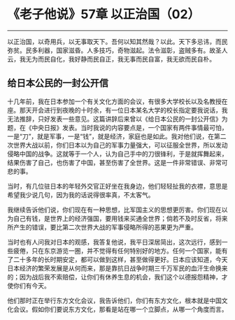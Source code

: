 # 《老子他说》57章 以正治国（02）

------

以正治国，以奇用兵，以无事取天下。吾何以知其然哉？以此。天下多忌讳，而民弥贫。民多利器，国家滋昏。人多技巧，奇物滋起。法令滋彰，盗贼多有。故圣人云，我无为而民自化，我好静而民自正，我无事而民自富，我无欲而民自朴。

## 给日本公民的一封公开信

十几年前，我在日本参加一个有关文化方面的会议，有很多大学校长以及名教授在座。那天开会进行到夜晚的十时余，有一位日本某名大学的校长指定要我说话，我无法推辞，只好发表一些意见。这篇讲辞后来曾以《给日本公民的一封公开信》为题，在《中央日报》发表。当时我说的内容要点是，一个国家有两件事情最可怕，一是“刀”，就是军事，一是“钱”，就是经济，家庭也是如此。我对他们说，在第二次世界大战以前，你们日本以为自己的军事力量强大，可以征服全世界，所以发动侵略中国的战争。这就等于一个人，认为自己手中的刀很锋利，于是就挥舞起来，结果伤害了自己，也伤害了中国，甚至伤害了全世界。这是一件非常错误、非常可悲的事。

当时，有几位驻日本的年轻外交官正好坐在我身边，他们轻轻扯我的衣襟，意思是希望我少说几句，因为我的话说得很率真，不太客气。

我继续告诉他们说，你们现在有一种思想，比军国主义的思想更厉害。你们现在以为自己有钱，是世界上的经济强国，要用钱来买通全世界；倘若不及时反省，将来所产生的错误，要比第二次世界大战的军事侵略所得的恶果更为严重。

当时也有人问我对日本的观感，我答复他说，我平日深居简出，这次远行，感到一些疲倦，只在东京游览一圈，并不觉得有任何特别好的地方。任何一个国家，能有了二十多年的长时期安定，都可以做到这样，甚至做得更好。日本应该知道，今天日本经济的繁荣发展是从何而来，那是靠抗日战争时期三千万军民的血汗生命换来的；因为战后我不索赔偿，让你们有休养生息的机会，我们这个以德报怨精神，才使你们有今天。

他们那时正在举行东方文化会议，我告诉他们，你们有东方文化，根本就是中国文化会议。假如你们要说东方文化，那看是站在哪一个立脚点，从哪一个角度而言。